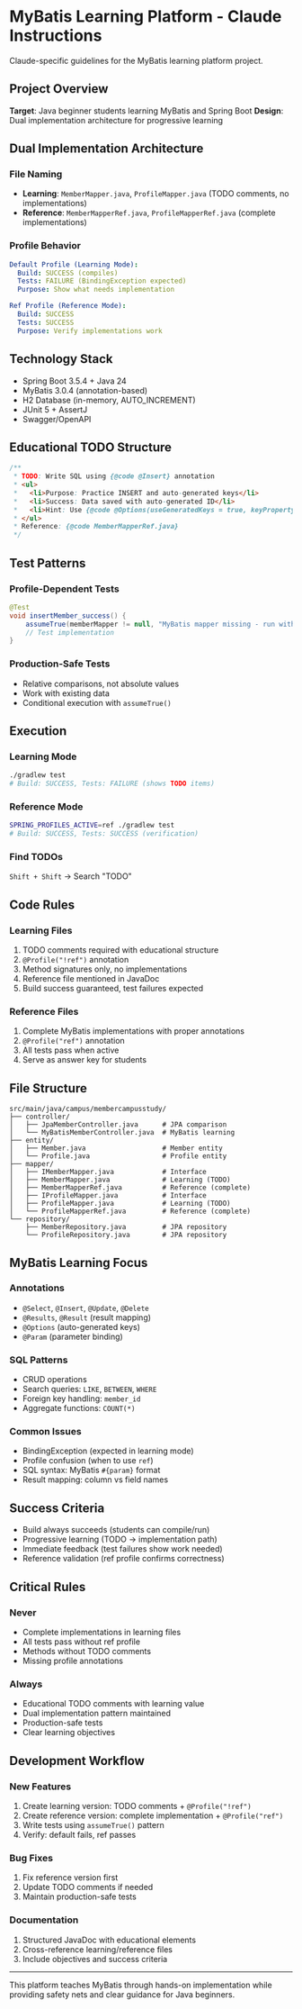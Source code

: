 # MyBatis Learning Platform - Claude Instructions

Claude-specific guidelines for the MyBatis learning platform project.

## Project Overview

**Target**: Java beginner students learning MyBatis and Spring Boot
**Design**: Dual implementation architecture for progressive learning

## Dual Implementation Architecture

### File Naming
- **Learning**: `MemberMapper.java`, `ProfileMapper.java` (TODO comments, no implementations)
- **Reference**: `MemberMapperRef.java`, `ProfileMapperRef.java` (complete implementations)

### Profile Behavior
```yaml
Default Profile (Learning Mode):
  Build: SUCCESS (compiles)
  Tests: FAILURE (BindingException expected)
  Purpose: Show what needs implementation

Ref Profile (Reference Mode):
  Build: SUCCESS
  Tests: SUCCESS
  Purpose: Verify implementations work
```

## Technology Stack

- Spring Boot 3.5.4 + Java 24
- MyBatis 3.0.4 (annotation-based)
- H2 Database (in-memory, AUTO_INCREMENT)
- JUnit 5 + AssertJ
- Swagger/OpenAPI

## Educational TODO Structure

```java
/**
 * TODO: Write SQL using {@code @Insert} annotation
 * <ul>
 *   <li>Purpose: Practice INSERT and auto-generated keys</li>
 *   <li>Success: Data saved with auto-generated ID</li>
 *   <li>Hint: Use {@code @Options(useGeneratedKeys = true, keyProperty = "id")}</li>
 * </ul>  
 * Reference: {@code MemberMapperRef.java}
 */
```

## Test Patterns

### Profile-Dependent Tests
```java
@Test
void insertMember_success() {
    assumeTrue(memberMapper != null, "MyBatis mapper missing - run with ref profile");
    // Test implementation
}
```

### Production-Safe Tests
- Relative comparisons, not absolute values
- Work with existing data
- Conditional execution with `assumeTrue()`

## Execution

### Learning Mode
```bash
./gradlew test
# Build: SUCCESS, Tests: FAILURE (shows TODO items)
```

### Reference Mode
```bash
SPRING_PROFILES_ACTIVE=ref ./gradlew test  
# Build: SUCCESS, Tests: SUCCESS (verification)
```

### Find TODOs
`Shift + Shift` → Search "TODO"

## Code Rules

### Learning Files
1. TODO comments required with educational structure
2. `@Profile("!ref")` annotation
3. Method signatures only, no implementations
4. Reference file mentioned in JavaDoc
5. Build success guaranteed, test failures expected

### Reference Files
1. Complete MyBatis implementations with proper annotations
2. `@Profile("ref")` annotation
3. All tests pass when active
4. Serve as answer key for students

## File Structure

```
src/main/java/campus/membercampusstudy/
├── controller/
│   ├── JpaMemberController.java      # JPA comparison
│   └── MyBatisMemberController.java  # MyBatis learning
├── entity/
│   ├── Member.java                   # Member entity
│   └── Profile.java                  # Profile entity  
├── mapper/
│   ├── IMemberMapper.java            # Interface
│   ├── MemberMapper.java             # Learning (TODO)
│   ├── MemberMapperRef.java          # Reference (complete)
│   ├── IProfileMapper.java           # Interface
│   ├── ProfileMapper.java            # Learning (TODO)
│   └── ProfileMapperRef.java         # Reference (complete)
└── repository/
    ├── MemberRepository.java         # JPA repository
    └── ProfileRepository.java        # JPA repository
```

## MyBatis Learning Focus

### Annotations
- `@Select`, `@Insert`, `@Update`, `@Delete`
- `@Results`, `@Result` (result mapping)
- `@Options` (auto-generated keys)
- `@Param` (parameter binding)

### SQL Patterns
- CRUD operations
- Search queries: `LIKE`, `BETWEEN`, `WHERE`
- Foreign key handling: `member_id`
- Aggregate functions: `COUNT(*)`

### Common Issues
- BindingException (expected in learning mode)
- Profile confusion (when to use `ref`)
- SQL syntax: MyBatis `#{param}` format
- Result mapping: column vs field names

## Success Criteria

- Build always succeeds (students can compile/run)
- Progressive learning (TODO → implementation path)
- Immediate feedback (test failures show work needed)
- Reference validation (ref profile confirms correctness)

## Critical Rules

### Never
- Complete implementations in learning files
- All tests pass without ref profile
- Methods without TODO comments
- Missing profile annotations

### Always
- Educational TODO comments with learning value
- Dual implementation pattern maintained
- Production-safe tests
- Clear learning objectives

## Development Workflow

### New Features
1. Create learning version: TODO comments + `@Profile("!ref")`
2. Create reference version: complete implementation + `@Profile("ref")`
3. Write tests using `assumeTrue()` pattern
4. Verify: default fails, ref passes

### Bug Fixes
1. Fix reference version first
2. Update TODO comments if needed
3. Maintain production-safe tests

### Documentation
1. Structured JavaDoc with educational elements
2. Cross-reference learning/reference files
3. Include objectives and success criteria

---

This platform teaches MyBatis through hands-on implementation while providing safety nets and clear guidance for Java beginners.